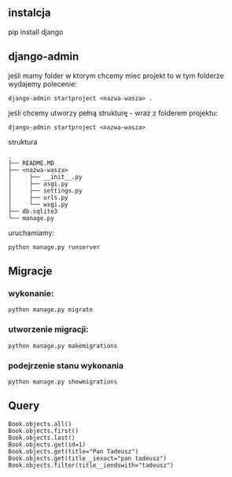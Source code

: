
## instalcja

pip install django

##  django-admin

jeśli mamy folder w ktorym chcemy miec projekt to w tym folderze wydajemy polecenie:


    django-admin startproject <nazwa-wasza> .

jeśli chcemy utworzy pełną strukturę - wraz z folderem projektu:

    django-admin startproject <nazwa-wasza>

struktura

    .
    ├── README.MD
    ├── <nazwa-wasza>
    │     ├── __init__.py
    │     ├── asgi.py
    │     ├── settings.py
    │     ├── urls.py
    │     └── wsgi.py
    ├── db.sqlite3
    └── manage.py

uruchamiamy:

    python manage.py runserver



## Migracje

### wykonanie:

    python manage.py migrate

### utworzenie migracji:

    python manage.py makemigrations

### podejrzenie stanu wykonania

    python manage.py showmigrations

## Query

    Book.objects.all()
    Book.objects.first()
    Book.objects.last()
    Book.objects.get(id=1)
    Book.objects.get(title="Pan Tadeusz")
    Book.objects.get(title__iexact="pan tadeusz")
    Book.objects.filter(title__iendswith="tadeusz")

